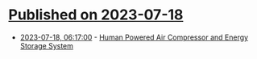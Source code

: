 # [Published on 2023-07-18](index.md)

* [2023-07-18, 06:17:00](https://soylentnews.org/article.pl?sid=23/07/17/1630249&from=rss) - [Human Powered Air Compressor and Energy Storage System](https://soylentnews.org/article.pl?sid=23/07/17/1630249&from=rss)
